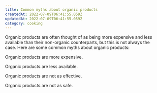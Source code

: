 ```yaml
---
title: Common myths about organic products
createdAt: 2022-07-09T06:41:55.059Z
updatedAt: 2022-07-09T06:41:55.059Z
category: cooking
---
```


Organic products are often thought of as being more expensive and less available than their non-organic counterparts, but this is not always the case. Here are some common myths about organic products:

Organic products are more expensive.

Organic products are less available.

Organic products are not as effective.

Organic products are not as safe.
